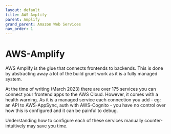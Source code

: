```yaml
---
layout: default
title: AWS-Amplify
parent: Amplify
grand_parent: Amazon Web Services
nav_order: 1
---
```



# AWS-Amplify

AWS Amplify is the glue that connects frontends to backends. This is done by abstracting away a lot of the build grunt work as it is a fully managed system.

At the time of writing (March 2023) there are over 175 services you can connect your frontend apps to the AWS Cloud. However, it comes with a health warning. As it is a managed service each connection you add - eg: an API to AWS-AppSync, auth with AWS-Cognito - you have no control over how this is configured and it can be painful to debug.

Understanding how to configure each of these services manually counter-intuitively may save you time.
